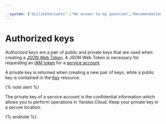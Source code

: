 ```yaml
---

__system: {"dislikeVariants":["No answer to my question","Recomendations didn't help","The content doesn't match title","Other"]}
---
```

# Authorized keys

_Authorized keys_ are a pair of public and private keys that are used when creating a [JSON Web Token](https://tools.ietf.org/html/rfc7519). A JSON Web Token is necessary for requesting an [IAM token](iam-token.md) for a [service account](../users/service-accounts.md).

A private key is returned when creating a new pair of keys, while a public key is contained in the [Key](/docs/iam/api-ref/Key/) resource.

{% note alert %}

The private key of a service account is the confidential information which allows you to perform operations in Yandex.Cloud. Keep your private key in a secure location.

{% endnote %}


